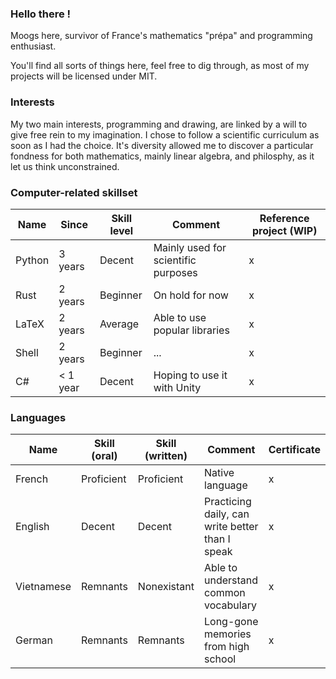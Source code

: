 ### Hello there ! 

Moogs here, survivor of France's mathematics "prépa" and programming enthusiast. 

You'll find all sorts of things here, feel free to dig through, as most of my projects will be licensed under MIT. 

### Interests 

My two main interests, programming and drawing, are linked by a will to give free rein to my imagination. 
I chose to follow a scientific curriculum as soon as I had the choice. It's diversity allowed me to discover a particular fondness for both mathematics, mainly linear algebra, and philosphy, as it let us think unconstrained. 

### Computer-related skillset

Name     | Since    | Skill level | Comment                              | Reference project (WIP)
-------- | -------- | ----------- | ------------------------------------ | -----------------
Python   | 3 years  | Decent      | Mainly used for scientific purposes  | x
Rust     | 2 years  | Beginner    | On hold for now                      | x
LaTeX    | 2 years  | Average     | Able to use popular libraries        | x
Shell    | 2 years  | Beginner    | ...                                  | x
C#       | < 1 year | Decent      | Hoping to use it with Unity          | x

### Languages

Name       | Skill (oral) | Skill (written)   | Comment                                          | Certificate
---------  | ------------ | ----------------- | ------------------------------------------------ | -------------
French     | Proficient   | Proficient        | Native language                                  | x 
English    | Decent       | Decent            | Practicing daily, can write better than I speak  | x
Vietnamese | Remnants     | Nonexistant       | Able to understand common vocabulary             | x
German     | Remnants     | Remnants          | Long-gone memories from high school              | x
